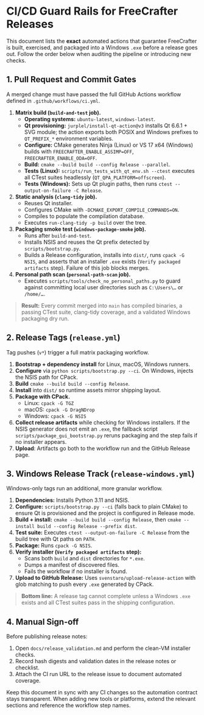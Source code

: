 # CI/CD Guard Rails for FreeCrafter Releases

This document lists the **exact** automated actions that guarantee FreeCrafter
is built, exercised, and packaged into a Windows `.exe` before a release goes
out. Follow the order below when auditing the pipeline or introducing new
checks.

## 1. Pull Request and Commit Gates

A merged change must have passed the full GitHub Actions workflow defined in
`.github/workflows/ci.yml`.

1. **Matrix build (`build-and-test` job).**
   - **Operating systems:** `ubuntu-latest`, `windows-latest`.
   - **Qt provisioning:** `jurplel/install-qt-action@v3` installs Qt 6.6.1 +
     SVG module; the action exports both POSIX and Windows prefixes to
     `QT_PREFIX_*` environment variables.
   - **Configure:** CMake generates Ninja (Linux) or VS 17 x64 (Windows) builds
     with `FREECRAFTER_ENABLE_ASSIMP=OFF`, `FREECRAFTER_ENABLE_ODA=OFF`.
   - **Build:** `cmake --build build --config Release --parallel`.
   - **Tests (Linux):** `scripts/run_tests_with_qt_env.sh --ctest` executes all
     CTest suites headlessly (`QT_QPA_PLATFORM=offscreen`).
   - **Tests (Windows):** Sets up Qt plugin paths, then runs
     `ctest --output-on-failure -C Release`.
2. **Static analysis (`clang-tidy` job).**
   - Reuses Qt installer.
   - Configures CMake with `-DCMAKE_EXPORT_COMPILE_COMMANDS=ON`.
   - Compiles to populate the compilation database.
   - Executes `run-clang-tidy -p build` over the tree.
3. **Packaging smoke test (`windows-package-smoke` job).**
   - Runs after `build-and-test`.
   - Installs NSIS and reuses the Qt prefix detected by `scripts/bootstrap.py`.
   - Builds a Release configuration, installs into `dist/`, runs `cpack -G NSIS`,
     and asserts that an installer `.exe` exists (`Verify packaged artifacts`
     step). Failure of this job blocks merges.
4. **Personal path scan (`personal-path-scan` job).**
   - Executes `scripts/tools/check_no_personal_paths.py` to guard against
     committing local user directories such as `C:\Users\…` or
     `/home/…`.

> **Result:** Every commit merged into `main` has compiled binaries, a passing
> CTest suite, clang-tidy coverage, and a validated Windows packaging dry run.

## 2. Release Tags (`release.yml`)

Tag pushes (`v*`) trigger a full matrix packaging workflow.

1. **Bootstrap + dependency install** for Linux, macOS, Windows runners.
2. **Configure** via `python scripts/bootstrap.py --ci`. On Windows, injects the
   NSIS path for CPack.
3. **Build** `cmake --build build --config Release`.
4. **Install** into `dist/` so runtime assets mirror shipping layout.
5. **Package with CPack.**
   - Linux: `cpack -G TGZ`
   - macOS: `cpack -G DragNDrop`
   - Windows: `cpack -G NSIS`
6. **Collect release artifacts** while checking for Windows installers. If the
   NSIS generator does not emit an `.exe`, the fallback script
   `scripts/package_gui_bootstrap.py` reruns packaging and the step fails if no
   installer appears.
7. **Upload**: Artifacts go both to the workflow run and the GitHub Release page.

## 3. Windows Release Track (`release-windows.yml`)

Windows-only tags run an additional, more granular workflow.

1. **Dependencies:** Installs Python 3.11 and NSIS.
2. **Configure:** `scripts/bootstrap.py --ci` (falls back to plain CMake) to
   ensure Qt is provisioned and the project is configured in Release mode.
3. **Build + install:** `cmake --build build --config Release`, then
   `cmake --install build --config Release --prefix dist`.
4. **Test suite:** Executes `ctest --output-on-failure -C Release` from the
   build tree with Qt paths on `PATH`.
5. **Package:** Runs `cpack -G NSIS`.
6. **Verify installer (`Verify packaged artifacts` step):**
   - Scans both `build` and `dist` directories for `*.exe`.
   - Dumps a manifest of discovered files.
   - Fails the workflow if no installer is found.
7. **Upload to GitHub Release:** Uses `svenstaro/upload-release-action` with
   glob matching to push every `.exe` generated by CPack.

> **Bottom line:** A release tag cannot complete unless a Windows `.exe`
> exists and all CTest suites pass in the shipping configuration.

## 4. Manual Sign-off

Before publishing release notes:

1. Open `docs/release_validation.md` and perform the clean-VM installer checks.
2. Record hash digests and validation dates in the release notes or checklist.
3. Attach the CI run URL to the release issue to document automated coverage.

Keep this document in sync with any CI changes so the automation contract stays
transparent. When adding new tools or platforms, extend the relevant sections
and reference the workflow step names.
